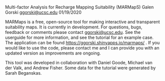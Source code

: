Multi-factor Analysis for Recharge Mapping Suitability
(MARMapS)
Galen Gorski
ggorski@ucsc.edu
01/19/2020

MARMaps is a free, open-source tool for making interactive and transparent suitability maps. It is currently in development. For questions, bugs, feedback or comments please contact ggorski@ucsc.edu. See the userguide for more information, and see the tutorial for an example case. The application can be found https://ggorski.shinyapps.io/marmaps/ . If you would like to use the code, please contact me and I can provide you with an updated version as improvements are ongoing.

This tool was developed in collaboration with Daniel Goode, Michael van der Valk, and Andrew Fisher. Some data for the tutorial were generated by Sarah Beganskas.
